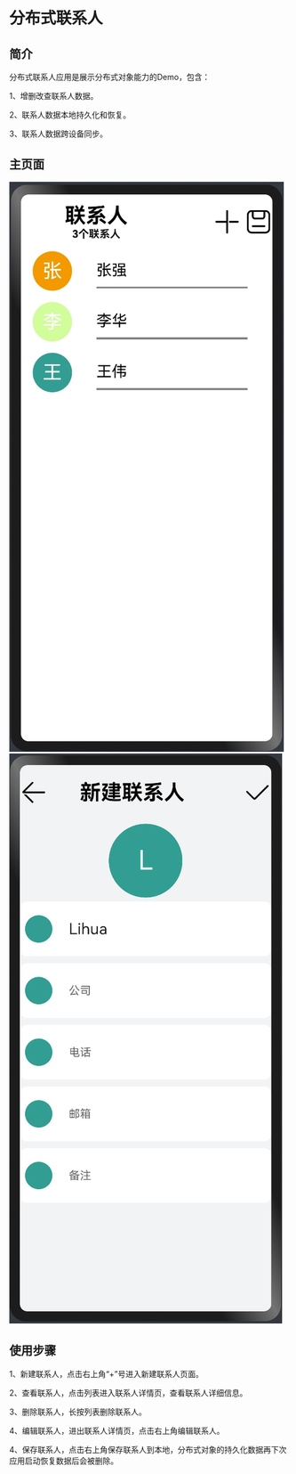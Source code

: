 # 分布式联系人
## 简介
分布式联系人应用是展示分布式对象能力的Demo，包含：

1、增删改查联系人数据。

2、联系人数据本地持久化和恢复。

3、联系人数据跨设备同步。

## 主页面

![index](Screenshots/MainPage.png)  ![](Screenshots/NewContactPage.PNG)

## 使用步骤
1、新建联系人，点击右上角“+”号进入新建联系人页面。

2、查看联系人，点击列表进入联系人详情页，查看联系人详细信息。

3、删除联系人，长按列表删除联系人。

4、编辑联系人，进出联系人详情页，点击右上角编辑联系人。

4、保存联系人，点击右上角保存联系人到本地，分布式对象的持久化数据再下次应用启动恢复数据后会被删除。